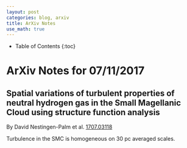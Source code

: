 ```yaml
---
layout: post
categories: blog, arxiv
title: ArXiv Notes
use_math: true
---
```


* Table of Contents
{:toc}


# ArXiv Notes for 07/11/2017

##   Spatial variations of turbulent properties of neutral hydrogen gas in the Small Magellanic Cloud using structure function analysis 

By David Nestingen-Palm et al. [1707.03118](https://arxiv.org/abs/1707.03118)

Turbulence in the SMC is homogeneous on 30 pc averaged scales.
